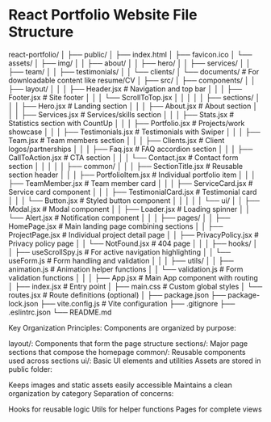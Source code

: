 # React Portfolio Website File Structure


react-portfolio/
│
├── public/
│   ├── index.html
│   ├── favicon.ico
│   └── assets/
│       ├── img/
│       │   ├── about/
│       │   ├── hero/
│       │   ├── services/
│       │   ├── team/
│       │   ├── testimonials/
│       │   └── clients/
│       └── documents/        # For downloadable content like resume/CV
│
├── src/
│   ├── components/
│   │   ├── layout/
│   │   │   ├── Header.jsx    # Navigation and top bar
│   │   │   ├── Footer.jsx    # Site footer
│   │   │   └── ScrollToTop.jsx
│   │   │
│   │   ├── sections/
│   │   │   ├── Hero.jsx      # Landing section
│   │   │   ├── About.jsx     # About section
│   │   │   ├── Services.jsx  # Services/skills section
│   │   │   ├── Stats.jsx     # Statistics section with CountUp
│   │   │   ├── Portfolio.jsx # Projects/work showcase
│   │   │   ├── Testimonials.jsx # Testimonials with Swiper
│   │   │   ├── Team.jsx      # Team members section
│   │   │   ├── Clients.jsx   # Client logos/partnerships
│   │   │   ├── Faq.jsx       # FAQ accordion section
│   │   │   ├── CallToAction.jsx # CTA section
│   │   │   └── Contact.jsx   # Contact form section
│   │   │
│   │   ├── common/
│   │   │   ├── SectionTitle.jsx  # Reusable section header
│   │   │   ├── PortfolioItem.jsx # Individual portfolio item
│   │   │   ├── TeamMember.jsx    # Team member card
│   │   │   ├── ServiceCard.jsx   # Service card component
│   │   │   ├── TestimonialCard.jsx # Testimonial card
│   │   │   └── Button.jsx    # Styled button component
│   │   │
│   │   └── ui/
│   │       ├── Modal.jsx     # Modal component
│   │       ├── Loader.jsx    # Loading spinner
│   │       └── Alert.jsx     # Notification component
│   │
│   ├── pages/
│   │   ├── HomePage.jsx      # Main landing page combining sections
│   │   ├── ProjectPage.jsx   # Individual project detail page
│   │   ├── PrivacyPolicy.jsx # Privacy policy page
│   │   └── NotFound.jsx      # 404 page
│   │
│   ├── hooks/
│   │   ├── useScrollSpy.js   # For active navigation highlighting
│   │   └── useForm.js        # Form handling and validation
│   │
│   ├── utils/
│   │   ├── animation.js      # Animation helper functions
│   │   └── validation.js     # Form validation functions
│   │
│   ├── App.jsx               # Main App component with routing
│   ├── index.jsx             # Entry point
│   ├── main.css              # Custom global styles
│   └── routes.jsx            # Route definitions (optional)
│
├── package.json
├── package-lock.json
├── vite.config.js            # Vite configuration
├── .gitignore
├── .eslintrc.json
└── README.md

Key Organization Principles:
Components are organized by purpose:

layout/: Components that form the page structure
sections/: Major page sections that compose the homepage
common/: Reusable components used across sections
ui/: Basic UI elements and utilities
Assets are stored in public folder:

Keeps images and static assets easily accessible
Maintains a clean organization by category
Separation of concerns:

Hooks for reusable logic
Utils for helper functions
Pages for complete views


